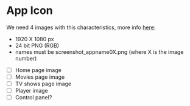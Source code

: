 # App Icon

We need 4 images with this characteristics, more info [here](https://developer.samsung.com/smarttv/design/app-icons-and-screenshots.html#App-Screenshot):

- 1920 X 1080 px
- 24 bit PNG (RGB)
- names must be screenshot_appname0X.png (where X is the image number)


- [ ] Home page image
- [ ] Movies page image
- [ ] TV shows page image
- [ ] Player image
- [ ] Control panel?